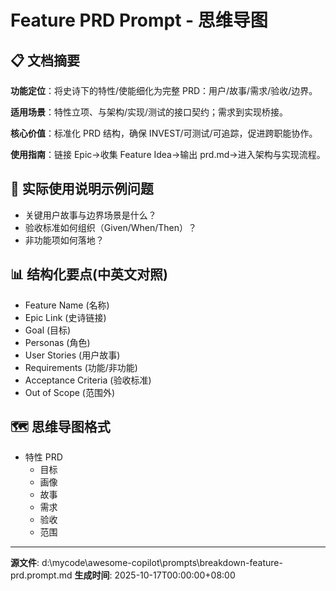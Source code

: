 # Feature PRD Prompt - 思维导图

## 📋 文档摘要

**功能定位**：将史诗下的特性/使能细化为完整 PRD：用户/故事/需求/验收/边界。

**适用场景**：特性立项、与架构/实现/测试的接口契约；需求到实现桥接。

**核心价值**：标准化 PRD 结构，确保 INVEST/可测试/可追踪，促进跨职能协作。

**使用指南**：链接 Epic→收集 Feature Idea→输出 prd.md→进入架构与实现流程。

## 🎯 实际使用说明示例问题

- 关键用户故事与边界场景是什么？
- 验收标准如何组织（Given/When/Then）？
- 非功能项如何落地？

## 📊 结构化要点(中英文对照)

- Feature Name (名称)
- Epic Link (史诗链接)
- Goal (目标)
- Personas (角色)
- User Stories (用户故事)
- Requirements (功能/非功能)
- Acceptance Criteria (验收标准)
- Out of Scope (范围外)

## 🗺️ 思维导图格式

- 特性 PRD
  - 目标
  - 画像
  - 故事
  - 需求
  - 验收
  - 范围

---
**源文件**: d:\mycode\awesome-copilot\prompts\breakdown-feature-prd.prompt.md
**生成时间**: 2025-10-17T00:00:00+08:00
